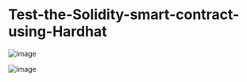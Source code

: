 # Test-the-Solidity-smart-contract-using-Hardhat

  
  ![image](https://user-images.githubusercontent.com/85475496/211096320-fd3ff4ff-84c0-471e-a2d7-d22ae2dccf1f.png)

  
  ![image](https://user-images.githubusercontent.com/85475496/211096237-20d874f9-3bbe-4ac0-a965-bfdca6ccc0b2.png)

